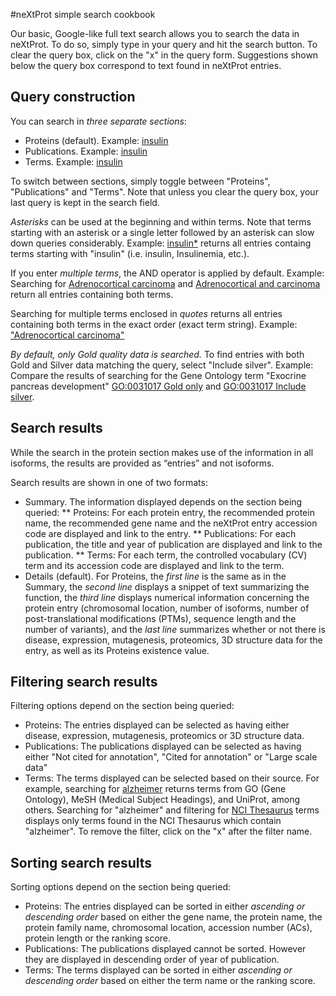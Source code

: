 #neXtProt simple search cookbook

Our basic, Google-like full text search allows you to search the data in neXtProt. To do so, simply type in your query and hit the search button. To clear the query box, click on the "x" in the query form. Suggestions shown below the query box correspond to text found in neXtProt entries. 

## Query construction

You can search in *three separate sections*: 
* Proteins (default). Example: [insulin](http://alpha-search.nextprot.org/proteins/search?query=insulin)
* Publications. Example: [insulin](http://alpha-search.nextprot.org/publications/search?query=insulin)
* Terms. Example: [insulin](http://alpha-search.nextprot.org/terms/search?query=insulin)

To switch between sections, simply toggle between "Proteins", "Publications" and "Terms". Note that unless you clear the query box, your last query is kept in the search field. 

*Asterisks* can be used at the beginning and within terms. Note that terms starting with an asterisk or a single letter followed by an asterisk can slow down queries considerably. Example: [insulin*](http://alpha-search.nextprot.org/proteins/search?query=insulin*) returns all entries containg terms starting with "insulin" (i.e. insulin, Insulinemia, etc.). 

If you enter *multiple terms*, the AND operator is applied by default. Example: Searching for [Adrenocortical carcinoma](http://alpha-search.nextprot.org/proteins/search?query=Adrenocortical%20carcinoma) and [Adrenocortical and carcinoma](http://alpha-search.nextprot.org/proteins/search?query=Adrenocortical%20and%20carcinoma) return all entries containing both terms.

Searching for multiple terms enclosed in *quotes* returns all entries containing both terms in the exact order (exact term string). Example: ["Adrenocortical carcinoma"](http://alpha-search.nextprot.org/proteins/search?query=%22Adrenocortical%20carcinoma%22)

*By default, only Gold quality data is searched.* To find entries with both Gold and Silver data matching the query, select "Include silver". Example: Compare the results of searching for the Gene Ontology term  "Exocrine pancreas development" [GO:0031017 Gold only](http://alpha-search.nextprot.org/proteins/search?query=GO:0031017) and [GO:0031017 Include silver](http://alpha-search.nextprot.org/proteins/search?query=GO:0031017&quality=gold-and-silver).

## Search results

While the search in the protein section makes use of the information in all isoforms, the results are provided as “entries” and not isoforms. 

Search results are shown in one of two formats:
* Summary. The information displayed depends on the section being queried:
  ** Proteins: For each protein entry, the recommended protein name, the recommended gene name and the neXtProt entry accession code are displayed and link to the entry.
  ** Publications: For each publication, the title and year of publication are displayed and link to the publication.
  ** Terms: For each term, the controlled vocabulary (CV) term and its accession code are displayed and link to the term. 
* Details (default). For Proteins, the _first line_ is the same as in the Summary, the _second line_ displays a snippet of text summarizing the function, the _third line_ displays numerical information concerning the protein entry (chromosomal location, number of isoforms, number of post-translational modifications (PTMs), sequence length and the number of variants), and the _last line_ summarizes whether or not there is disease, expression, mutagenesis, proteomics, 3D structure data for the entry, as well as its Proteins existence value.

## Filtering search results

Filtering options depend on the section being queried:
* Proteins: The entries displayed can be selected as having either disease, expression, mutagenesis, proteomics or 3D structure data. 
* Publications: The publications displayed can be selected as having either "Not cited for annotation", "Cited for annotation" or "Large scale data" 
* Terms: The terms displayed can be selected based on their source. For example, searching for [alzheimer](http://alpha-search.nextprot.org/terms/search?query=alzheimer) returns terms from GO (Gene Ontology), MeSH (Medical Subject Headings), and UniProt, among others. Searching for "alzheimer" and filtering for [NCI Thesaurus](http://alpha-search.nextprot.org/terms/search?query=alzheimer&filter=ncithesaurus) terms displays only terms found in the NCI Thesaurus which contain "alzheimer". To remove the filter, click on the "x" after the filter name.

## Sorting search results

Sorting options depend on the section being queried:
* Proteins: The entries displayed can be sorted in either _ascending or descending order_ based on either the gene name, the protein name, the protein family name, chromosomal location, accession number (ACs), protein length or the ranking score. 
* Publications: The publications displayed cannot be sorted. However they are displayed in descending order of year of publication.
* Terms: The terms displayed can be sorted in either _ascending or descending order_ based on either the term name or the ranking score. 
